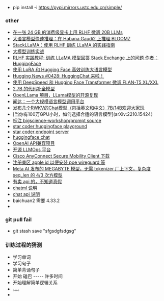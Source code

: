 * pip install -i https://pypi.mirrors.ustc.edu.cn/simple/

### other

* [在一张 24 GB 的消费级显卡上用 RLHF 微调 20B LLMs](https://huggingface.co/blog/zh/trl-peft)
* [大语言模型快速推理：在 Habana Gaudi2 上推理 BLOOMZ](https://huggingface.co/blog/zh/habana-gaudi-2-bloom)
* [StackLLaMA：使用 RLHF 训练 LLaMA 的实践指南](https://hub.baai.ac.cn/view/25341)
* [大模型训练实战](https://techdiylife.github.io/)
* [RLHF 实践教程: 训练 LLaMA 模型回答 Stack Exchange 上的问题 作者：HuggingFace](https://huggingface.co/blog/stackllama)
* [使用 LoRA 和 Hugging Face 高效训练大语言模型](https://www.bilibili.com/read/cv23019960)
* [Hugging News #0428: HuggingChat 来啦！](https://www.bilibili.com/read/cv23388841)
* [使用 DeepSpeed 和 Hugging Face Transformer 微调 FLAN-T5 XL/XXL](https://www.bilibili.com/read/cv22542818)
* [2.7B 的代码补全模型](https://huggingface.co/replit/replit-code-v1-3b)
* [OpenLLama 项目，LLama模型的开源复现](https://huggingface.co/openlm-research/open_llama_7b_preview_200bt)
* [闻达：一个大规模语言模型调用平台](https://github.com/l15y/wenda)
* [发布几个RWKV的Chat模型（包括英文和中文）7B/14B欢迎大家玩](https://zhuanlan.zhihu.com/p/618011122)
* [当你有100万GPU小时，如何选择合适的语言模型](arXiv:2210.15424）
* [标注 bigscience-workshop/prompt source](https://github.com/bigscience-workshop/promptsource)
* [star coder huggingface  playground](https://huggingface.co/spaces/bigcode/bigcode-playground)
* [star coder endpoint server](https://github.com/LucienShui/huggingface-vscode-endpoint-server)
* [huggingface chat](https://huggingface.co/chat/conversation/645b1072d422882b4eac42eb)
* [OpenAI API兼容项目](https://github.com/hyperonym/basaran)
* [开源 LLMOps 平台](https://www.oschina.net/news/241075/dify-open-source)
* [Cisco AnyConnect Secure Mobility Client 下载](https://study.dh90.cn/158.html)
* [注册美区 apple id 以便安装 poe wireguard 等](https://zhuanlan.zhihu.com/p/623576755)
* [Meta AI 发布的 MEGABYTE 模型，无需 tokenizer 厂上下文，复杂度 seq_len 的 4/3 次方模型](arXiv:2305.07185)
* [有卖 api 的，不知道真假](https://github.com/PlexPt/awesome-chatgpt-prompts-zh)
* [chatml 说明](https://github.com/openai/openai-python/blob/main/chatml.md)
* [chat api 说明](https://platform.openai.com/docs/api-reference/chat)
*  baichuan2  需要 4.33.2
* 

### git pull fail
* git stash save "sfgsdgfsdgsg"

### 训练过程的猜测

* 学习单词
* 学习句子
* 简单背诵句子
* 开始 磕巴 ----- 许多时间
* 开始理解简单逻辑关系
* 。。。
* 

